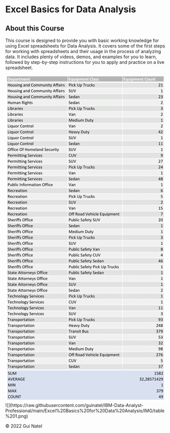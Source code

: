 
# Excel Basics for Data Analysis

## About this Course

This course is designed to provide you with basic working knowledge for using Excel spreadsheets for Data Analysis. It covers some of the first steps for working with spreadsheets and their usage in the process of analyzing data. It includes plenty of videos, demos, and examples for you to learn, followed by step-by-step instructions for you to apply and practice on a live spreadsheet.

<img src="https://raw.githubusercontent.com/guinatel/IBM-Data-Analyst-Professional/main/Excel%20Basics%20for%20Data%20Analysis/IMG/Equipment%20Inventory.png" width="600" height="auto">
![](https://raw.githubusercontent.com/guinatel/IBM-Data-Analyst-Professional/main/Excel%20Basics%20for%20Data%20Analysis/IMG/table%201.png)

© 2022 Gui Natel
